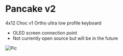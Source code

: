 # Pancake v2

4x12 Choc v1 Ortho ultra low profile keyboard

- OLED screen connection point
- Not currently open source but will be in the future

![Pic](https://i.redd.it/m1inc81rngg61.jpg)
